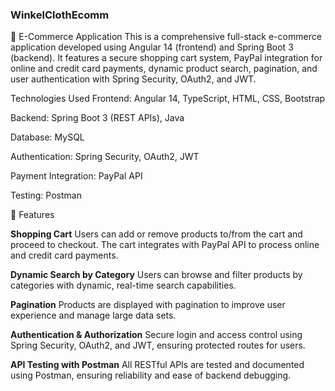 ### WinkelClothEcomm

🛒 E-Commerce Application
This is a comprehensive full-stack e-commerce application developed using Angular 14 (frontend) and Spring Boot 3 (backend). It features a secure shopping cart system, PayPal integration for online and credit card payments, dynamic product search, pagination, and user authentication with Spring Security, OAuth2, and JWT.

Technologies Used
Frontend: Angular 14, TypeScript, HTML, CSS, Bootstrap

Backend: Spring Boot 3 (REST APIs), Java

Database: MySQL

Authentication: Spring Security, OAuth2, JWT

Payment Integration: PayPal API

Testing: Postman

🌟 Features

**Shopping Cart**
Users can add or remove products to/from the cart and proceed to checkout. The cart integrates with PayPal API to process online and credit card payments.

**Dynamic Search by Category**
Users can browse and filter products by categories with dynamic, real-time search capabilities.

**Pagination**
Products are displayed with pagination to improve user experience and manage large data sets.

**Authentication & Authorization**
Secure login and access control using Spring Security, OAuth2, and JWT, ensuring protected routes for users.

**API Testing with Postman**
All RESTful APIs are tested and documented using Postman, ensuring reliability and ease of backend debugging.

